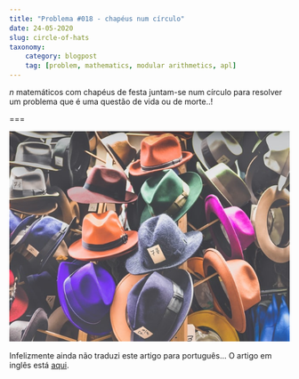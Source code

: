 ```yaml
---
title: "Problema #018 - chapéus num círculo"
date: 24-05-2020
slug: circle-of-hats
taxonomy:
    category: blogpost
    tag: [problem, mathematics, modular arithmetics, apl]
---
```


$n$ matemáticos com chapéus de festa juntam-se num círculo para resolver um problema que é uma questão de vida ou de morte..!

===

![00-hats.jpg](./00-hats.jpg)

Infelizmente ainda não traduzi este artigo para português... O artigo em inglês está [aqui](https://mathspp.com/blog/circle-of-hats).